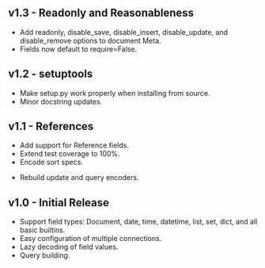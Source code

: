 ## v1.3 - Readonly and Reasonableness
* Add readonly, disable_save, disable_insert, disable_update, and
  disable_remove options to document Meta.
* Fields now default to require=False.

## v1.2 - setuptools
* Make setup.py work properly when installing from source.
* Minor docstring updates.

## v1.1 - References
+ Add support for Reference fields.
+ Extend test coverage to 100%.
+ Encode sort specs.
* Rebuild update and query encoders.

## v1.0 - Initial Release
+ Support field types: Document, date, time, datetime, list, set, dict, and all basic builtins.
+ Easy configuration of multiple connections.
+ Lazy decoding of field values.
+ Query building.
